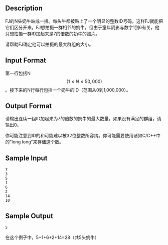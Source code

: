 ## Description

FJ的N头奶牛站成一排。每头牛都被贴上了一个明显的整数ID号码，这样FJ就能把它们区分开来。FJ想拍摄一群相邻的奶牛，但由于童年阴影与数字1到6有关，他只想拍摄一群ID加起来是7的倍数的奶牛的照片。

请帮助FJ确定他可以拍摄的最大群组的大小。

## Input Format

第一行包括N$$(1 \leq N \leq 50,000)$$。接下来的N行每行包括一个奶牛的ID（范围从0到1,000,000）。

## Output Format

请输出连续一组ID加起来为7的倍数的奶牛的最大数量。如果没有满足的群组，请输出0。

你可能注意到ID的和可能难以被32位整数所容纳。你可能需要使用诸如C/C++中的"long long"来存储这个数。

## Sample Input

```
7
3
5
1
6
2
14
10
```

## Sample Output

```
5
```

在这个例子中，5+1+6+2+14=28（共5头奶牛）